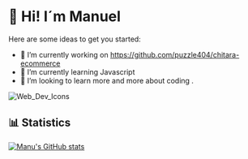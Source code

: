 

<h1>👋 Hi! I´m Manuel</h1>

Here are some ideas to get you started:

- 🔭 I’m currently working on https://github.com/puzzle404/chitara-ecommerce
- 🌱 I’m currently learning Javascript
- 👯 I’m looking to learn more and more about coding
.

![Web_Dev_Icons](https://user-images.githubusercontent.com/94634890/156653139-1e15fcaa-2545-4905-b19e-5f915b2a426c.png)

<h2>📊 Statistics</h2>

[![Manu's GitHub stats](https://github-readme-stats.vercel.app/api?username=puzzle404)](https://github.com/puzzle404/github-readme-stats)
